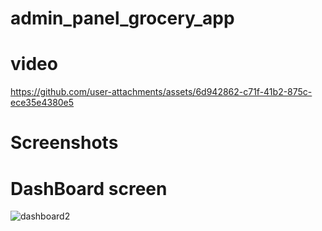 # admin_panel_grocery_app

# video
https://github.com/user-attachments/assets/6d942862-c71f-41b2-875c-ece35e4380e5

# Screenshots
# DashBoard screen
![dashboard2](https://github.com/user-attachments/assets/f8860d25-a4b4-49e9-9b32-0e79037b91da)
